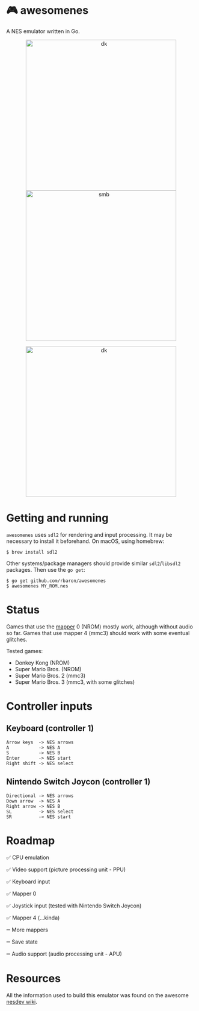 # 🎮 awesomenes

A NES emulator written in Go.

<p align="center">
  <img src="https://i.imgur.com/z8xYcxV.png" alt="dk"  width="400px"/>
  <img src="https://i.imgur.com/ahSN16z.png" alt="smb" width="400px"/>
</p>
<p align="center">
  <img src="https://i.imgur.com/XX03vOV.png" alt="dk"  width="400px"/>
</p>

# Getting and running

`awesomenes` uses `sdl2` for rendering and input processing. It may be necessary to install it beforehand. On macOS, using homebrew:

```
$ brew install sdl2
```

Other systems/package managers should provide similar `sdl2`/`libsdl2` packages. Then use the `go get`:

```
$ go get github.com/rbaron/awesomenes
$ awesomenes MY_ROM.nes
```

# Status

Games that use the [mapper](http://wiki.nesdev.com/w/index.php/Mapper) 0 (NROM) mostly work, although without audio so far. Games that use mapper 4 (mmc3) should work with some eventual glitches. 

Tested games:

- Donkey Kong (NROM)
- Super Mario Bros. (NROM)
- Super Mario Bros. 2 (mmc3)
- Super Mario Bros. 3 (mmc3, with some glitches)

# Controller inputs

## Keyboard (controller 1)

```
Arrow keys  -> NES arrows
A           -> NES A
S           -> NES B
Enter       -> NES start
Right shift -> NES select
```

## Nintendo Switch Joycon (controller 1)

```
Directional -> NES arrows
Down arrow  -> NES A
Right arrow -> NES B
SL          -> NES select
SR          -> NES start
```

# Roadmap

✅ CPU emulation

✅ Video support (picture processing unit - PPU)

✅ Keyboard input

✅ Mapper 0

✅ Joystick input (tested with Nintendo Switch Joycon)

✅ Mapper 4 (...kinda)

➖ More mappers

➖ Save state

➖ Audio support (audio processing unit - APU)


# Resources

All the information used to build this emulator was found on the awesome [nesdev wiki](https://wiki.nesdev.com).
